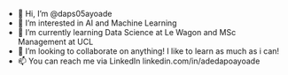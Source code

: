 - 👋 Hi, I’m @daps05ayoade
- 👀 I’m interested in AI and Machine Learning
- 🌱 I’m currently learning Data Science at Le Wagon and MSc Management at UCL
- 💞️ I’m looking to collaborate on anything! I like to learn as much as i can!
- 📫 You can reach me via LinkedIn linkedin.com/in/adedapoayoade

<!---
daps05ayoade/daps05ayoade is a ✨ special ✨ repository because its `README.md` (this file) appears on your GitHub profile.
You can click the Preview link to take a look at your changes.
--->
